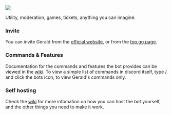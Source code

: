 ![](https://widgets.infinitybots.gg/bot/gerald/?size=small&theme=light&accent=blue)

Utility, moderation, games, tickets, anything you can imagine.

### Invite

You can invite Gerald from the [official website](https://imabanana80.com/geraldbot/invite), or from the [top.gg page](https://top.gg/bot/1024281696494964746).

### Commands & Features

Documentation for the commands and features the bot provides can be viewed in the [wiki](https://github.com/Imabanana80/GeraldBot/wiki).
To view a simple list of commands in discord itself, type / and click the bots icon, to view Gerald's commands only.

### Self hosting

Check the [wiki](https://github.com/Imabanana80/GeraldBot/wiki) for more infomation on how you can host the bot yourself, and the other things you need to make it work.
